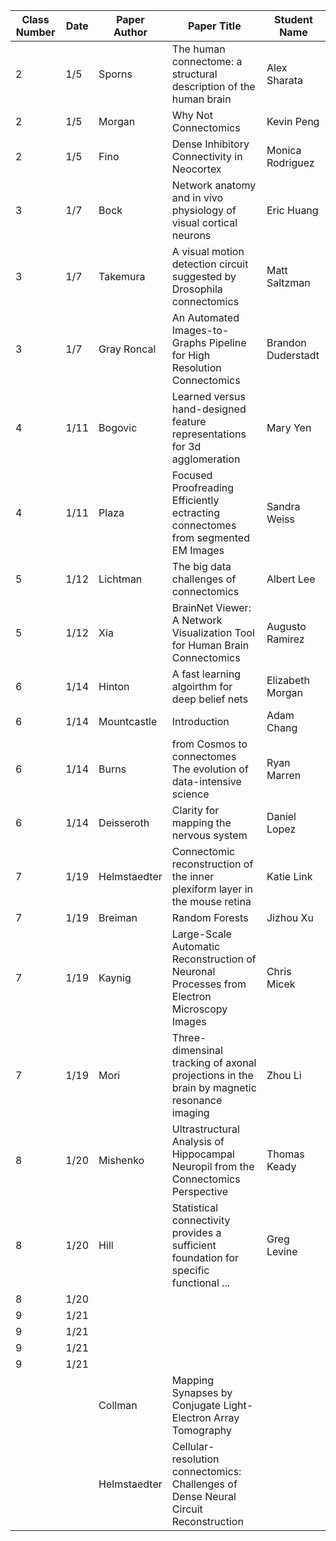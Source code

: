 | Class Number | Date | Paper Author | Paper Title                                                                                | Student Name       |
|--------------|------|--------------|--------------------------------------------------------------------------------------------|--------------------|
| 2            | 1/5  | Sporns       | The human connectome: a structural description of the human brain                          | Alex Sharata       |
| 2            | 1/5  | Morgan       | Why Not Connectomics                                                                       | Kevin Peng         |
| 2            | 1/5  | Fino         | Dense Inhibitory Connectivity in Neocortex                                                 | Monica Rodriguez   |
| 3            | 1/7  | Bock         | Network anatomy and in vivo physiology of visual cortical neurons                          | Eric Huang         |
| 3            | 1/7  | Takemura     | A visual motion detection circuit suggested by Drosophila connectomics                     | Matt Saltzman      |
| 3            | 1/7  | Gray Roncal  | An Automated Images-to-Graphs Pipeline for High Resolution Connectomics                    | Brandon Duderstadt |
| 4            | 1/11 | Bogovic      | Learned versus hand-designed feature representations for 3d agglomeration                  | Mary Yen           |
| 4            | 1/11 | Plaza        | Focused Proofreading Efficiently ectracting connectomes from segmented EM Images           | Sandra Weiss       |
| 5            | 1/12 | Lichtman     | The big data challenges of connectomics                                                    | Albert Lee         |
| 5            | 1/12 | Xia          | BrainNet Viewer: A Network Visualization Tool for Human Brain Connectomics                 | Augusto Ramirez    |
| 6            | 1/14 | Hinton       | A fast learning algoirthm for deep belief nets                                             | Elizabeth Morgan   |
| 6            | 1/14 | Mountcastle  | Introduction                                                                               | Adam Chang         |
| 6            | 1/14 | Burns        | from Cosmos to connectomes The evolution of data-intensive science                         | Ryan Marren        |
| 6            | 1/14 | Deisseroth   | Clarity for mapping the nervous system                                                     | Daniel Lopez       |
| 7            | 1/19 | Helmstaedter | Connectomic reconstruction of the inner plexiform layer in the mouse retina                | Katie Link         |
| 7            | 1/19 | Breiman      | Random Forests                                                                             | Jizhou Xu          |
| 7            | 1/19 | Kaynig       | Large-Scale Automatic Reconstruction of Neuronal Processes from Electron Microscopy Images | Chris Micek        |
| 7            | 1/19 | Mori         | Three-dimensinal tracking of axonal projections in the brain by magnetic resonance imaging | Zhou Li            |
| 8            | 1/20 | Mishenko     | Ultrastructural Analysis of Hippocampal Neuropil from the Connectomics Perspective         | Thomas Keady       |
| 8            | 1/20 | Hill         | Statistical connectivity provides a sufficient foundation for specific functional ...      | Greg Levine        |
| 8            | 1/20 |              |                                                                                            |                    |
| 9            | 1/21 |              |                                                                                            |                    |
| 9            | 1/21 |              |                                                                                            |                    |
| 9            | 1/21 |              |                                                                                            |                    |
| 9            | 1/21 |              |                                                                                            |                    |
|            |  | Collman      | Mapping Synapses by Conjugate Light-Electron Array Tomography                              |          |
|             |   | Helmstaedter | Cellular-resolution connectomics: Challenges of Dense Neural Circuit Reconstruction        |                    |
